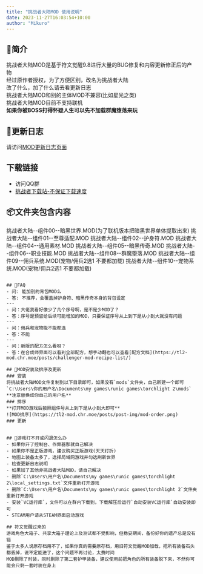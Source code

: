 ```yaml
---
title: "挑战者大陆MOD 使用说明"
date: 2023-11-27T16:03:54+10:00
author: "Mikuro"
---
```

## 🚀简介
挑战者大陆MOD是基于符文觉醒9.8进行大量的BUG修复和内容更新修正后的产物  
经过原作者授权，为了方便区别，改名为挑战者大陆  
改了什么，加了什么请去看更新日志  
挑战者大陆MOD和别的主体MOD不兼容(比如星光之类)  
挑战者大陆MOD目前不支持联机  
**如果你被BOSS打得怀疑人生可以先不加载群魔堕落来玩**


## 📝更新日志
请访问[MOD更新日志页面](https://tl2-mod.chr.moe/posts/imba-mod-changelog/)

## 下载链接
- 访问QQ群  
- [挑战者下载站-不保证下载速度](https://tl2-mod-download.chr.moe/)

## 📦️文件夹包含内容
挑战者大陆--组件00--暗黑世界.MOD(为了联机版本把暗黑世界单体提取出来)
挑战者大陆--组件01--至尊适配.MOD
挑战者大陆--组件02--护身符.MOD
挑战者大陆--组件04--通用素材.MOD
挑战者大陆--组件05--暗黑传奇.MOD
挑战者大陆--组件06--职业技能.MOD
挑战者大陆--组件08--群魔堕落.MOD
挑战者大陆--组件09--佣兵系统.MOD(宠物/佣兵2选1 不要都加载)
挑战者大陆--组件10--宠物系统.MOD(宠物/佣兵2选1 不要都加载)
```

## 💩FAQ
- 问: 能加别的背包MOD么  
- 答: 不推荐，会覆盖掉护身符、暗黑传奇本身的背包设定  
---
- 问：大佬我看好像少了几个序号啊，是不是少MOD了？  
- 答：序号是预留给后续可能增加的MOD，只要保证序号从上到下是从小到大就没有问题  
---
- 问：佣兵和宠物能不能都选  
- 答：不能  
---
- 问：新版的配方怎么看呀？
- 答：在合成师界面可以看到全部配方，想手动翻也可以查看[配方文档](https://tl2-mod.chr.moe/posts/challenger-mod-recipe-list/)

## 🔧MOD安装及排序及更新
### 安装
将挑战者大陆MOD文件复制到以下目录即可，如果没有`mods`文件夹，自己新建一个即可  
`C:\Users\你的用户名\Documents\my games\runic games\torchlight 2\mods`  
**注意替换成你自己的用户名**  
### 排序
**打开MOD游戏后按照组件号从上到下是从小到大即可**  
![MOD排序](https://tl2-mod.chr.moe/posts/post-img/mod-order.png)
### 更新


## 💬游戏打不开或闪退怎么办  
- 如果你开了控制台、作弊器那就自己解决
- 如果你不是正版游戏，建议购买正版游戏(天天打折)
- 地图上装备太多了，选择局域网游戏并勾选刷新世界
- 检查更新日志说明
- 如果加了其他非挑战者大陆MOD，请自己解决
- 删除`C:\Users\用户名\Documents\my games\runic games\torchlight 2\local_settings.txt`文件重新打开游戏
- 删除`C:\Users\用户名\Documents\my games\runic games\torchlight 2`文件夹重新打开游戏
- 安装`VC运行库`，文件可以在群内下载到，下载解压后运行`自动安装VC运行库`自动安装即可
- STEAM用户请从STEAM界面启动游戏  

## 符文觉醒过来的
游戏角色大箱子、共享大箱子理论上及测试都不受影响，但稳妥期间，备份好你的遗产总是没有错  
鉴于太多人说原存档用不了，如果你真的需要原存档，用旧符文觉醒MOD加载，把所有装备石头都丢掉，说不定能进了，这个问题不再讨论，太费时间  
MOD删除了时装，同时删除了第二套护甲装备，建议使用前把角色的所有装备脱下来，不然你可能会只剩一套时装在身上  

